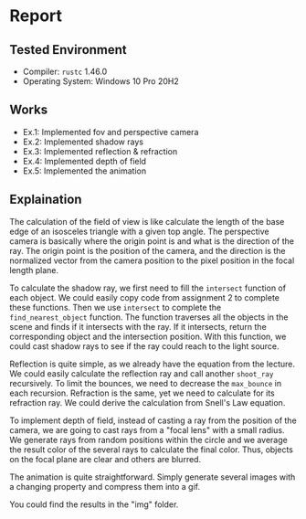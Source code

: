 # Report
## Tested Environment
- Compiler: `rustc` 1.46.0
- Operating System: Windows 10 Pro 20H2

## Works
- Ex.1: Implemented fov and perspective camera
- Ex.2: Implemented shadow rays
- Ex.3: Implemented reflection & refraction
- Ex.4: Implemented depth of field
- Ex.5: Implemented the animation

## Explaination
The calculation of the field of view is like calculate the length of the base edge of an isosceles triangle with a given top angle. The perspective camera is basically where the origin point is and what is the direction of the ray. The origin point is the position of the camera, and the direction is the normalized vector from the camera position to the pixel position in the focal length plane.

To calculate the shadow ray, we first need to fill the `intersect` function of each object. We could easily copy code from assignment 2 to complete these functions. Then we use `intersect` to complete the `find_nearest_object` function. The function traverses all the objects in the scene and finds if it intersects with the ray. If it intersects, return the corresponding object and the intersection position. With this function, we could cast shadow rays to see if the ray could reach to the light source.

Reflection is quite simple, as we already have the equation from the lecture. We could easily calculate the reflection ray and call another `shoot_ray` recursively. To limit the bounces, we need to decrease the `max_bounce` in each recursion. Refraction is the same, yet we need to calculate for its refraction ray. We could derive the calculation from Snell's Law equation.

To implement depth of field, instead of casting a ray from the position of the camera, we are going to cast rays from a "focal lens" with a small radius. We generate rays from random positions within the circle and we average the result color of the several rays to calculate the final color. Thus, objects on the focal plane are clear and others are blurred.

The animation is quite straightforward. Simply generate several images with a changing property and compress them into a gif.

You could find the results in the "img" folder.
